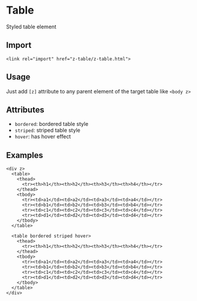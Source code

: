 # Table

Styled table element

## Import

```
<link rel="import" href="z-table/z-table.html">
```

## Usage

Just add `[z]` attribute to any parent element of the target table like `<body z>`

## Attributes

- `bordered`: bordered table style
- `striped`: striped table style
- `hover`: has hover effect

## Examples

```
<div z>
  <table>
    <thead>
      <tr><th>h1</th><th>h2</th><th>h3</th><th>h4</th></tr>
    </thead>
    <tbody>
      <tr><td>a1</td><td>a2</td><td>a3</td><td>a4</td></tr>
      <tr><td>b1</td><td>b2</td><td>b3</td><td>b4</td></tr>
      <tr><td>c1</td><td>c2</td><td>c3</td><td>c4</td></tr>
      <tr><td>d1</td><td>d2</td><td>d3</td><td>d4</td></tr>
    </tbody>
  </table>

  <table bordered striped hover>
    <thead>
      <tr><th>h1</th><th>h2</th><th>h3</th><th>h4</th></tr>
    </thead>
    <tbody>
      <tr><td>a1</td><td>a2</td><td>a3</td><td>a4</td></tr>
      <tr><td>b1</td><td>b2</td><td>b3</td><td>b4</td></tr>
      <tr><td>c1</td><td>c2</td><td>c3</td><td>c4</td></tr>
      <tr><td>d1</td><td>d2</td><td>d3</td><td>d4</td></tr>
    </tbody>
  </table>
</div>
```
